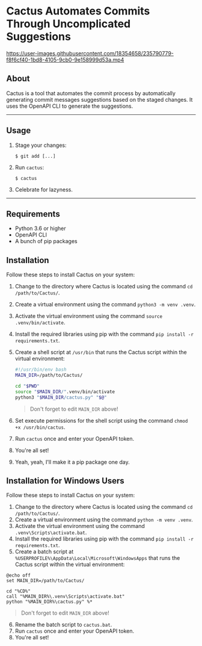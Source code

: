 # Cactus Automates Commits Through Uncomplicated Suggestions


https://user-images.githubusercontent.com/18354658/235790779-f8f6cf40-1bd8-4105-9cb0-9e158999d53a.mp4


## About

Cactus is a tool that automates the commit process by automatically generating commit messages suggestions based on the staged changes. It uses the OpenAPI CLI to generate the suggestions.

___

## Usage

1. Stage your changes:

       $ git add [...]
1. Run `cactus`:

       $ cactus
1. Celebrate for lazyness.

___

## Requirements

-   Python 3.6 or higher
-   OpenAPI CLI
-   A bunch of pip packages

## Installation

Follow these steps to install Cactus on your system:

1.  Change to the directory where Cactus is located using the command `cd /path/to/Cactus/`.
1.  Create a virtual environment using the command `python3 -m venv .venv`.
1.  Activate the virtual environment using the command `source .venv/bin/activate`.
1.  Install the required libraries using pip with the command `pip install -r requirements.txt`.
1.  Create a shell script at `/usr/bin` that runs the Cactus script within the virtual environment:

    ```sh
    #!/usr/bin/env bash
    MAIN_DIR=/path/to/Cactus/

    cd "$PWD"
    source "$MAIN_DIR/".venv/bin/activate
    python3 "$MAIN_DIR/cactus.py" "$@"
    ```
    > Don't forget to edit `MAIN_DIR` above!
1.  Set execute permissions for the shell script using the command `chmod +x /usr/bin/cactus`.
1.  Run `cactus` once and enter your OpenAPI token.
1.  You're all set!
1.  Yeah, yeah, I'll make it a pip package one day.

## Installation for Windows Users

Follow these steps to install Cactus on your system:

1. Change to the directory where Cactus is located using the command `cd /path/to/Cactus/`.
2. Create a virtual environment using the command `python -m venv .venv`.
3. Activate the virtual environment using the command `.venv\Scripts\activate.bat`.
4. Install the required libraries using pip with the command `pip install -r requirements.txt`.
5. Create a batch script at `%USERPROFILE%\AppData\Local\Microsoft\WindowsApps` that runs the Cactus script within the virtual environment:

```batch
@echo off
set MAIN_DIR=/path/to/Cactus/

cd "%CD%"
call "%MAIN_DIR%\.venv\Scripts\activate.bat"
python "%MAIN_DIR%\cactus.py" %*
```
> Don't forget to edit `MAIN_DIR` above!
6. Rename the batch script to `cactus.bat`.
7. Run `cactus` once and enter your OpenAPI token.
8. You're all set!
